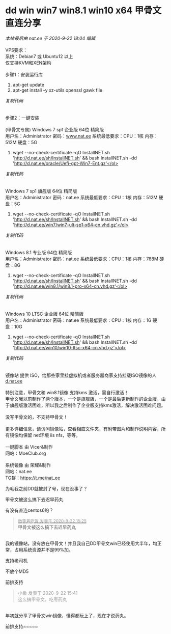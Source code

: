 # dd win win7 win8.1 win10 x64 甲骨文 直连分享


<i class="pstatus"> 本帖最后由 nat.ee 于 2020-9-22 18:04 编辑 </i><br />
<br />
VPS要求：<br />
系统：Debian7 或 Ubuntu12 以上<br />
仅支持KVM和XEN架构<br />
<br />
步骤1：安装运行库<br /><div class="blockcode"><div id="code_myS"><ol><li>apt-get update<br /><li>apt-get install -y xz-utils openssl gawk file</ol></div><em onclick="copycode($('code_myS'));">复制代码</em></div><br />
<br />
步骤2：一键安装<br />
<br />
(甲骨文专属) Windows 7 sp1 企业版 64位 精简版<br />
用户名：Administrator 密码：<a href="http://www.nat.ee" target="_blank">www.nat.ee</a> 系统最低要求：CPU：1核 内存：512M 硬盘：5G<br /><div class="blockcode"><div id="code_un6"><ol><li>wget --no-check-certificate -qO InstallNET.sh 'http://d.nat.ee/sh/InstallNET.sh' &amp;&amp; bash InstallNET.sh -dd 'http://d.nat.ee/oracle/Uefi-gpt-Win7-Ent.gz'</ol></div><em onclick="copycode($('code_un6'));">复制代码</em></div><br />
<br />
Windows 7 sp1 旗舰版 64位 精简版<br />
用户名：Administrator 密码：nat.ee 系统最低要求：CPU：1核 内存：512M 硬盘：5G<br /><div class="blockcode"><div id="code_Bi6"><ol><li>wget --no-check-certificate -qO InstallNET.sh 'http://d.nat.ee/sh/InstallNET.sh' &amp;&amp; bash InstallNET.sh -dd 'http://d.nat.ee/win7/win7-ult-sp1-x64-cn.vhd.gz'</ol></div><em onclick="copycode($('code_Bi6'));">复制代码</em></div><br />
<br />
Windows 8.1 专业版 64位 精简版<br />
用户名：Administrator 密码：nat.ee 系统最低要求：CPU：1核 内存：768M 硬盘：8G<br /><div class="blockcode"><div id="code_IM6"><ol><li>wget --no-check-certificate -qO InstallNET.sh 'http://d.nat.ee/sh/InstallNET.sh' &amp;&amp; bash InstallNET.sh -dd 'http://d.nat.ee/win8.1/win8.1-pro-x64-cn.vhd.gz'</ol></div><em onclick="copycode($('code_IM6'));">复制代码</em></div><br />
<br />
Windows 10 LTSC 企业版 64位 精简版<br />
用户名：Administrator 密码：nat.ee 系统最低要求：CPU：1核 内存：1G 硬盘：10G<br /><div class="blockcode"><div id="code_gHX"><ol><li>wget --no-check-certificate -qO InstallNET.sh 'http://d.nat.ee/sh/InstallNET.sh' &amp;&amp; bash InstallNET.sh -dd 'http://d.nat.ee/win10/win10-ltsc-x64-cn.vhd.gz'</ol></div><em onclick="copycode($('code_gHX'));">复制代码</em></div><br />
<br />
镜像站 提供 ISO，给那些家里挂虚拟机或者服务器商家支持挂载ISO镜像的人<br />
<a href="http://d.nat.ee" target="_blank">d.nat.ee</a><br />
<br />
特别注意，甲骨文和 win8.1镜像 支持kms 激活，需自行激活！<br />
甲骨文我以前制作了两个版本，一个是旗舰版，一个是最后更新制作的企业版，由于旗舰版激活困难，所以我之后制作了企业版支持kms激活，解决激活困难问题。<br />
<br />
没写甲骨文的，不支持甲骨文！<br />
<br />
更多详细信息，请访问镜像站，查看相应文件夹，有附带图片和制作说明内容，所有镜像均保留 net环境 iis nfs，等等。<br />
<br />
一键脚本 由 Vicer&amp;制作<br />
网站：MoeClub.org<br />
<br />
系统镜像 由 荣耀&amp;制作<br />
网站：nat.ee<br />
TG群：<a href="https://t.me/nat_ee" target="_blank">https://t.me/nat_ee</a>

为毛我之前DD就被封了号，现在没事了？

甲骨文被这么搞下去迟早药丸

有没有直连centos6的？

<div class="quote"><blockquote><font size="2"><a href="https://www.hostloc.com/forum.php?mod=redirect&amp;goto=findpost&amp;pid=9207175&amp;ptid=746834" target="_blank"><font color="#999999">微笑着吃饭 发表于 2020-9-22 15:25</font></a></font><br />
甲骨文被这么搞下去迟早药丸</blockquote></div><br />
我的镜像站，没有放在甲骨文！并且我自己DD甲骨文win已经使用大半年，均正常，占用系统资源并不是99%加。

支持老司机

不放个MD5

前排支持 <img src="static/image/smiley/yct/011.gif" smilieid="33" border="0" alt="" />

<div class="quote"><blockquote><font color="#999999">小鱼 发表于 2020-9-22 15:41</font><br />
<font color="#999999">这么搞甲骨文，吃枣药丸</font></blockquote></div><br />
年初就分享了甲骨文win镜像，懂得都玩上了，现在才说药丸。<br />


前排支持~~~~~<img id="aimg_VECYc" onclick="zoom(this, this.src, 0, 0, 0)" class="zoom" src="https://cdn.jsdelivr.net/gh/hishis/forum-master/public/images/patch.gif" onmouseover="img_onmouseoverfunc(this)" onload="thumbImg(this)" border="0" alt="" />
